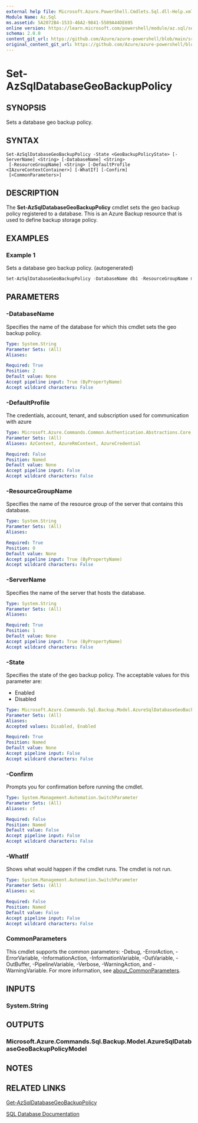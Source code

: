 ```yaml
---
external help file: Microsoft.Azure.PowerShell.Cmdlets.Sql.dll-Help.xml
Module Name: Az.Sql
ms.assetid: 5A2072B4-1533-46A2-9841-5509A44DE695
online version: https://learn.microsoft.com/powershell/module/az.sql/set-azsqldatabasegeobackuppolicy
schema: 2.0.0
content_git_url: https://github.com/Azure/azure-powershell/blob/main/src/Sql/Sql/help/Set-AzSqlDatabaseGeoBackupPolicy.md
original_content_git_url: https://github.com/Azure/azure-powershell/blob/main/src/Sql/Sql/help/Set-AzSqlDatabaseGeoBackupPolicy.md
---
```


# Set-AzSqlDatabaseGeoBackupPolicy

## SYNOPSIS
Sets a database geo backup policy.

## SYNTAX

```
Set-AzSqlDatabaseGeoBackupPolicy -State <GeoBackupPolicyState> [-ServerName] <String> [-DatabaseName] <String>
 [-ResourceGroupName] <String> [-DefaultProfile <IAzureContextContainer>] [-WhatIf] [-Confirm]
 [<CommonParameters>]
```

## DESCRIPTION
The **Set-AzSqlDatabaseGeoBackupPolicy** cmdlet sets the geo backup policy registered to a database.
This is an Azure Backup resource that is used to define backup storage policy.

## EXAMPLES

### Example 1

Sets a database geo backup policy. (autogenerated)

<!-- Aladdin Generated Example -->


```powershell
Set-AzSqlDatabaseGeoBackupPolicy -DatabaseName db1 -ResourceGroupName myresourcegroup -ServerName s1 -State Disabled
```

## PARAMETERS

### -DatabaseName
Specifies the name of the database for which this cmdlet sets the geo backup policy.

```yaml
Type: System.String
Parameter Sets: (All)
Aliases:

Required: True
Position: 2
Default value: None
Accept pipeline input: True (ByPropertyName)
Accept wildcard characters: False
```

### -DefaultProfile
The credentials, account, tenant, and subscription used for communication with azure

```yaml
Type: Microsoft.Azure.Commands.Common.Authentication.Abstractions.Core.IAzureContextContainer
Parameter Sets: (All)
Aliases: AzContext, AzureRmContext, AzureCredential

Required: False
Position: Named
Default value: None
Accept pipeline input: False
Accept wildcard characters: False
```

### -ResourceGroupName
Specifies the name of the resource group of the server that contains this database.

```yaml
Type: System.String
Parameter Sets: (All)
Aliases:

Required: True
Position: 0
Default value: None
Accept pipeline input: True (ByPropertyName)
Accept wildcard characters: False
```

### -ServerName
Specifies the name of the server that hosts the database.

```yaml
Type: System.String
Parameter Sets: (All)
Aliases:

Required: True
Position: 1
Default value: None
Accept pipeline input: True (ByPropertyName)
Accept wildcard characters: False
```

### -State
Specifies the state of the geo backup policy.
The acceptable values for this parameter are:
- Enabled 
- Disabled

```yaml
Type: Microsoft.Azure.Commands.Sql.Backup.Model.AzureSqlDatabaseGeoBackupPolicyModel+GeoBackupPolicyState
Parameter Sets: (All)
Aliases:
Accepted values: Disabled, Enabled

Required: True
Position: Named
Default value: None
Accept pipeline input: False
Accept wildcard characters: False
```

### -Confirm
Prompts you for confirmation before running the cmdlet.

```yaml
Type: System.Management.Automation.SwitchParameter
Parameter Sets: (All)
Aliases: cf

Required: False
Position: Named
Default value: False
Accept pipeline input: False
Accept wildcard characters: False
```

### -WhatIf
Shows what would happen if the cmdlet runs.
The cmdlet is not run.

```yaml
Type: System.Management.Automation.SwitchParameter
Parameter Sets: (All)
Aliases: wi

Required: False
Position: Named
Default value: False
Accept pipeline input: False
Accept wildcard characters: False
```

### CommonParameters
This cmdlet supports the common parameters: -Debug, -ErrorAction, -ErrorVariable, -InformationAction, -InformationVariable, -OutVariable, -OutBuffer, -PipelineVariable, -Verbose, -WarningAction, and -WarningVariable. For more information, see [about_CommonParameters](http://go.microsoft.com/fwlink/?LinkID=113216).

## INPUTS

### System.String

## OUTPUTS

### Microsoft.Azure.Commands.Sql.Backup.Model.AzureSqlDatabaseGeoBackupPolicyModel

## NOTES

## RELATED LINKS

[Get-AzSqlDatabaseGeoBackupPolicy](./Get-AzSqlDatabaseGeoBackupPolicy.md)

[SQL Database Documentation](https://docs.microsoft.com/azure/sql-database/)


